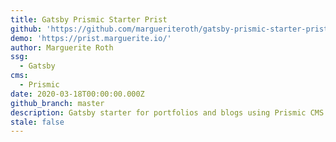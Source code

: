```yaml
---
title: Gatsby Prismic Starter Prist
github: 'https://github.com/margueriteroth/gatsby-prismic-starter-prist'
demo: 'https://prist.marguerite.io/'
author: Marguerite Roth
ssg:
  - Gatsby
cms:
  - Prismic
date: 2020-03-18T00:00:00.000Z
github_branch: master
description: Gatsby starter for portfolios and blogs using Prismic CMS
stale: false
---
```

